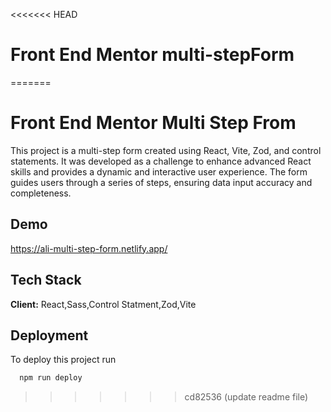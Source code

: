 <<<<<<< HEAD
# Front End Mentor multi-stepForm
=======

# Front End Mentor Multi Step From 

This project is a multi-step form created using React, Vite, Zod, and control statements. It was developed as a challenge to enhance advanced React skills and provides a dynamic and interactive user experience. The form guides users through a series of steps, ensuring data input accuracy and completeness.


## Demo

https://ali-multi-step-form.netlify.app/


## Tech Stack

**Client:** React,Sass,Control Statment,Zod,Vite




## Deployment

To deploy this project run

```bash
  npm run deploy
```

>>>>>>> cd82536 (update readme file)
